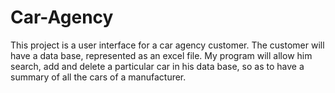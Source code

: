 # Car-Agency
This project is a user interface for a car agency customer. 
The customer will have a data base, represented as an excel file.
My program will allow him search, add and delete a particular car in his data base,
so as to have a summary of all the cars of a manufacturer.
